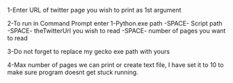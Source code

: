 1-Enter URL of twitter page you wish to print as 1st argument 		

2-To run in Command Prompt enter 1-Python.exe path -SPACE- Script path -SPACE- theTwitterUrl you wish to read -SPACE- number of pages you want to read			

3-Do not forget to replace my gecko exe path with yours 

4-Max number of pages we can print or create text file, I have set it to 10 to make sure program doesnt get stuck running. 

